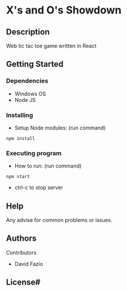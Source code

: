 # X's and O's Showdown

## Description

Web tic tac toe game written in React

## Getting Started

### Dependencies

* Windows OS
* Node JS

### Installing

* Setup Node modules: (run command)
```
npm install
```

### Executing program

* How to run: (run command)
```
npm start
```
* ctrl-c to stop server

## Help

Any advise for common problems or issues.


## Authors

Contributors
* David Fazio

## License# 